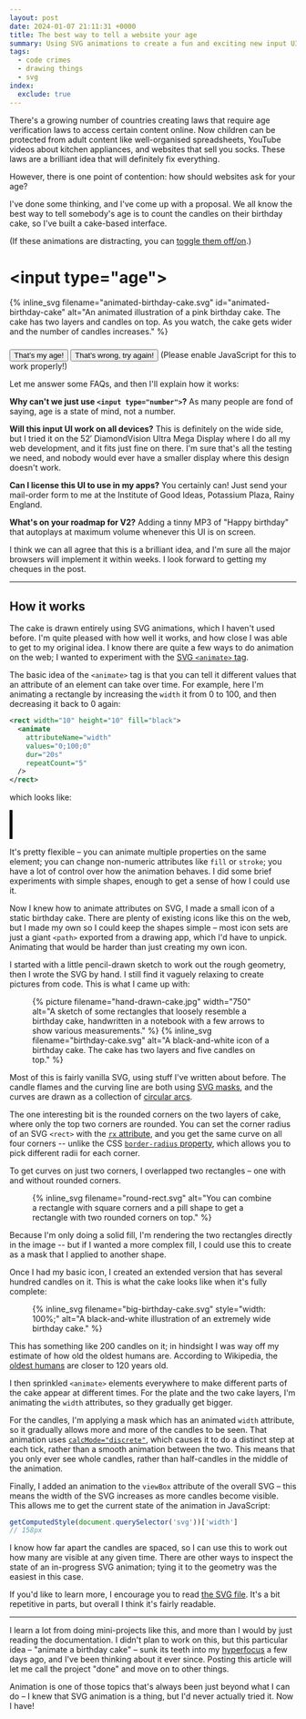 ```yaml
---
layout: post
date: 2024-01-07 21:11:31 +0000
title: The best way to tell a website your age
summary: Using SVG animations to create a fun and exciting new input UI.
tags:
  - code crimes
  - drawing things
  - svg
index:
  exclude: true
---
```

There's a growing number of countries creating laws that require age verification laws to access certain content online.
Now children can be protected from adult content like well-organised spreadsheets, YouTube videos about kitchen appliances, and websites that sell you socks.
These laws are a brilliant idea that will definitely fix everything.

However, there is one point of contention: how should websites ask for your age?

I've done some thinking, and I've come up with a proposal.
We all know the best way to tell somebody's age is to count the candles on their birthday cake, so I've built a cake-based interface.

<style type="x-text/scss">
  #cakeInput {
    --width: calc(
      100vw
      - 3 * var(--default-padding)
      - env(safe-area-inset-left)
      - env(safe-area-inset-right)
      - 2 * var(--border-width)
    );

    /* Imagine we want a layout like this, where W is the full width of
     * the window, T is the text, and C is the cake.
     *
     *      WWWWWWWWWWWW|WWWWWWWWWWWW
     *          TTTTTTTT|TTTTTTTT
     *       CCCCCCCCCCC|CCCCCCCCCCC
     *
     * By default, the cake will be aligned flush left with the text:
     *
     *      WWWWWWWWWWWW|WWWWWWWWWWWW
     *          TTTTTTTT|TTTTTTTT
     *          CCCCCCCCCCC|CCCCCCCCCCC
     *
     * But we want it pushing against the left-hand side of the window.
     * Then we work out the margin we need to push it left by by taking
     * the difference of half the width of the cake, and half the width
     * of the text.
     *
     *      WWWWWWWWWWWW|WWWWWWWWWWWW
     *          TTTTTTTT|TTTTTTTT
     *          ^^^^^^^^
     *           = 50%
     *
     *       CCCCCCCCCCC|CCCCCCCCCCC
     *       ^^^^^^^^^^^
     *        = width / 2
     *
     */

    width: var(--width);
    margin-left:  calc(-1 * (var(--width) / 2 - 50%));
    background: #ff00d022;
    border: var(--border-width) solid #ff00d0;
    border-radius: 10px;
    text-align: center;
    font-family: 'Comic Sans MS', 'Comic Sans', sans-serif;
    color: #ff00d0;
    padding-bottom: 1em;
    padding-left: var(--default-padding);
    overflow: scroll;

    display: inline-block;

    h1 {
      color: #ff00d0;
    }

    @media screen and (max-width: calc(var(--max-width) + var(--default-padding) * 2)) {
      margin-left:  0;
      margin-right: 0;
    }

    button {
      background: #ff00d0;
      color: white;
      font-size: 1.2em;
      border-radius: 10px;
      padding: 3px 10px;
      border: 3px solid #ff00d0;
      font-family: 'Comic Sans MS', 'Comic Sans', sans-serif;
    }

    button:active {
      translate: 0 3px;
    }
  }
</style>

<p id="reducedMotionWarning">
  (If these animations are distracting, you can <a onclick="script:toggleAllAnimations()" style="cursor: pointer; text-decoration: underline" data-proofer-ignore>toggle them off/on</a>.)
</p>

<div id="cakeInput">
  <h1>&lt;input type="age"&gt;</h1>

  {%
    inline_svg
    filename="animated-birthday-cake.svg"
    id="animated-birthday-cake"
    alt="An animated illustration of a pink birthday cake. The cake has two layers and candles on top. As you watch, the cake gets wider and the number of candles increases."
  %}

  <h3 id="age">
  </h3>

  <button onclick="script:document.querySelector('svg').pauseAnimations();">
    That’s my age!
  </button>

  <button onclick="script:restartAnimation();">
    That’s wrong, try again!
  </button>

  <noscript>
    (Please enable JavaScript for this to work properly!)
  </noscript>
</div>

<script>
  function restartAnimation() {
    const currentSvg = document.querySelector('svg#animated-birthday-cake');

    const newSvg = currentSvg.cloneNode(true);  /* deep = true */

    currentSvg.after(newSvg);
    currentSvg.remove();
  }

  function getCurrentAge() {
    const width = getComputedStyle(document.querySelector('svg#animated-birthday-cake'))['width'];
    const pixels = Number(width.replace(/px/, ''));

    const candleCount = Math.floor((pixels - 50) / 2 / 10) - 2;

    if (candleCount <= 1) {
      document.querySelector("#age").innerHTML = "You were only just born!";
    } else {
      document.querySelector("#age").innerHTML = `You are ${candleCount} years old!`;
    }
  }

  function toggleAllAnimations() {
    document.querySelectorAll("svg").forEach(svg => svg.pauseAnimations());
  }

  window.onload = function() {
    const isReduced =
      window.matchMedia(`(prefers-reduced-motion: reduce)`) === true |
      window.matchMedia(`(prefers-reduced-motion: reduce)`).matches === true;

    if (!!isReduced) {
      toggleAllAnimations();
      document.querySelector("#reducedMotionWarning").innerHTML = "(You have the “prefers reduced motion” setting, so I’ve disabled the animations. If you want to see them, you can <a onclick=\"script:toggleAllAnimations()\" style=\"cursor: pointer; text-decoration: underline;\">toggle them on/off</a>.)"
    }

    window.setInterval(getCurrentAge, 10);
  }
</script>

Let me answer some FAQs, and then I'll explain how it works:

**Why can't we just use `<input type="number">`?**
As many people are fond of saying, age is a state of mind, not a number.

**Will this input UI work on all devices?**
This is definitely on the wide side, but I tried it on the 52′ DiamondVision Ultra Mega Display where I do all my web development, and it fits just fine on there.
I'm sure that's all the testing we need, and nobody would ever have a smaller display where this design doesn't work.

**Can I license this UI to use in my apps?**
You certainly can!
Just send your mail-order form to me at the Institute of Good Ideas, Potassium Plaza, Rainy England.

**What's on your roadmap for V2?**
Adding a tinny MP3 of "Happy birthday" that autoplays at maximum volume whenever this UI is on screen.

I think we can all agree that this is a brilliant idea, and I'm sure all the major browsers will implement it within weeks.
I look forward to getting my cheques in the post.

[trunarla]: https://www.instagram.com/mewtru/

---

## How it works

The cake is drawn entirely using SVG animations, which I haven't used before.
I'm quite pleased with how well it works, and how close I was able to get to my original idea.
I know there are quite a few ways to do animation on the web; I wanted to experiment with the [SVG `<animate>` tag][animate].

The basic idea of the `<animate>` tag is that you can tell it different values that an attribute of an element can take over time.
For example, here I'm animating a rectangle by increasing the `width` it from 0 to 100, and then decreasing it back to 0 again:

```xml
<rect width="10" height="10" fill="black">
  <animate
    attributeName="width"
    values="0;100;0"
    dur="20s"
    repeatCount="5"
  />
</rect>
```

which looks like:

<svg xmlns="http://www.w3.org/2000/svg" xmlns:xlink="http://www.w3.org/1999/xlink" viewBox="0 0 100 10" width="100%">
  <rect width="100" height="100" fill="black">
    <animate
      attributeName="width"
      values="0;100;0"
      dur="20s"
      repeatCount="indefinite"
    />
  </rect>
</svg>

It's pretty flexible – you can animate multiple properties on the same element; you can change non-numeric attributes like `fill` or `stroke`; you have a lot of control over how the animation behaves.
I did some brief experiments with simple shapes, enough to get a sense of how I could use it.

Now I knew how to animate attributes on SVG, I made a small icon of a static birthday cake.
There are plenty of existing icons like this on the web, but I made my own so I could keep the shapes simple – most icon sets are just a giant `<path>` exported from a drawing app, which I'd have to unpick.
Animating that would be harder than just creating my own icon.

I started with a little pencil-drawn sketch to work out the rough geometry, then I wrote the SVG by hand.
I still find it vaguely relaxing to create pictures from code.
This is what I came up with:

<style type="x-text/scss">
  #two_columns {
    display: grid;
    grid-template-columns: 2fr 1fr;
    grid-gap: var(--grid-gap);
    align-items: center;
  }
</style>

<figure id="two_columns">
  {%
    picture
    filename="hand-drawn-cake.jpg"
    width="750"
    alt="A sketch of some rectangles that loosely resemble a birthday cake, handwritten in a notebook with a few arrows to show various measurements."
  %}
  {%
    inline_svg
    filename="birthday-cake.svg"
    alt="A black-and-white icon of a birthday cake. The cake has two layers and five candles on top."
  %}
</figure>

Most of this is fairly vanilla SVG, using stuff I've written about before.
The candle flames and the curving line are both using [SVG masks], and the curves are drawn as a collection of [circular arcs].

The one interesting bit is the rounded corners on the two layers of cake, where only the top two corners are rounded.
You can set the corner radius of an SVG `<rect>` with the [`rx` attribute][rx], and you get the same curve on all four corners -- unlike the CSS [`border-radius` property][border-radius], which allows you to pick different radii for each corner.

To get curves on just two corners, I overlapped two rectangles – one with and without rounded corners.

<figure>
  {%
    inline_svg
    filename="round-rect.svg"
    alt="You can combine a rectangle with square corners and a pill shape to get a rectangle with two rounded corners on top."
  %}
</figure>

Because I'm only doing a solid fill, I'm rendering the two rectangles directly in the image -- but if I wanted a more complex fill, I could use this to create as a mask that I applied to another shape.

Once I had my basic icon, I created an extended version that has several hundred candles on it.
This is what the cake looks like when it's fully complete:

<figure class="wide_img">
  {%
    inline_svg
    filename="big-birthday-cake.svg"
    style="width: 100%;"
    alt="A black-and-white illustration of an extremely wide birthday cake."
  %}
</figure>

This has something like 200 candles on it; in hindsight I was way off my estimate of how old the oldest humans are.
According to Wikipedia, the [oldest humans] are closer to 120 years old.

I then sprinkled `<animate>` elements everywhere to make different parts of the cake appear at different times.
For the plate and the two cake layers, I'm animating the `width` attributes, so they gradually get bigger.

For the candles, I'm applying a mask which has an animated `width` attribute, so it gradually allows more and more of the candles to be seen.
That animation uses [`calcMode="discrete"`][calcMode], which causes it to do a distinct step at each tick, rather than a smooth animation between the two.
This means that you only ever see whole candles, rather than half-candles in the middle of the animation.

Finally, I added an animation to the `viewBox` attribute of the overall SVG – this means the width of the SVG increases as more candles become visible.
This allows me to get the current state of the animation in JavaScript:

```javascript
getComputedStyle(document.querySelector('svg'))['width']
// 158px
```

I know how far apart the candles are spaced, so I can use this to work out how many are visible at any given time.
There are other ways to inspect the state of an in-progress SVG animation; tying it to the geometry was the easiest in this case.

If you'd like to learn more, I encourage you to read <a href="https://github.com/alexwlchan/alexwlchan.net/blob/main/src/_images/2024/animated-birthday-cake.svg">the SVG file</a>.
It's a bit repetitive in parts, but overall I think it's fairly readable.

---

I learn a lot from doing mini-projects like this, and more than I would by just reading the documentation.
I didn't plan to work on this, but this particular idea – "animate a birthday cake" – sunk its teeth into my [hyperfocus] a few days ago, and I've been thinking about it ever since.
Posting this article will let me call the project "done" and move on to other things.

Animation is one of those topics that's always been just beyond what I can do – I knew that SVG animation is a thing, but I'd never actually tried it.
Now I have!

[animate]: https://developer.mozilla.org/en-US/docs/Web/SVG/Element/animate
[SVG masks]: /2021/inner-outer-strokes-svg/
[circular arcs]: /2022/circle-party/
[rx]: https://developer.mozilla.org/en-US/docs/Web/SVG/Attribute/rx
[border-radius]: https://developer.mozilla.org/en-US/docs/Web/CSS/border-radius
[oldest humans]: https://en.wikipedia.org/wiki/Oldest_people
[calcMode]: https://developer.mozilla.org/en-US/docs/Web/SVG/Attribute/calcMode
[hyperfocus]: /2023/hyperfocus-and-hobbies/

